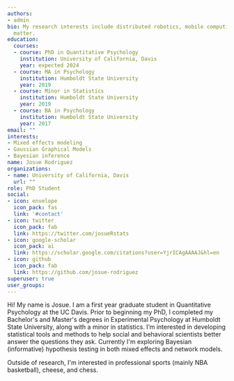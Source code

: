 ```yaml
---
authors:
- admin
bio: My research interests include distributed robotics, mobile computing and programmable
  matter.
education:
  courses:
  - course: PhD in Quantitative Psychology
    institution: University of California, Davis
    year: expected 2024
  - course: MA in Psychology
    institution: Humboldt State University
    year: 2019
  - course: Minor in Statistics
    institution: Humboldt State University
    year: 2019
  - course: BA in Psychology
    institution: Humboldt State University
    year: 2017
email: ""
interests: 
- Mixed effects modeling
- Gaussian Graphical Models
- Bayesian inference
name: Josue Rodriguez
organizations:
- name: University of California, Davis
  url: ""
role: PhD Student
social:
- icon: envelope
  icon_pack: fas
  link: '#contact'
- icon: twitter
  icon_pack: fab
  link: https://twitter.com/josueRstats
- icon: google-scholar
  icon_pack: ai
  link: https://scholar.google.com/citations?user=YjrICAgAAAAJ&hl=en
- icon: github
  icon_pack: fab
  link: https://github.com/josue-rodriguez
superuser: true
user_groups:
---
```


Hi! My name is Josue. I am a first year graduate student in Quantitative Psychology at the UC Davis. Prior to beginning my PhD, I completed my Bachelor's and Master's degrees in Experimental Psychology at Humboldt State University, along with a minor in statistics. I’m interested in developing statistical tools and methods to help social and behavioral scientists better answer the questions they ask. Currently I'm exploring Bayesian (informative) hypothesis testing in both mixed effects and network models.

Outside of research, I'm interested in professional sports (mainly NBA basketball), cheese, and chess.

